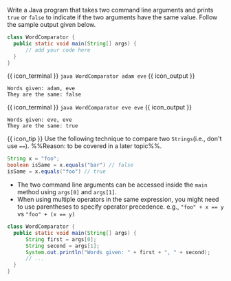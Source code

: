 <panel header="{{ icon_Q }} Compare names">
<question>

Write a Java program that takes two command line arguments and prints `true` or `false` to indicate if the two arguments have the same value. Follow the sample output given below.

```java
class WordComparator {
  public static void main(String[] args) {
      // add your code here
  }
}
```
{{ icon_terminal }} `java WordComparator adam eve` {{ icon_output }}
```
Words given: adam, eve
They are the same: false
```
{{ icon_terminal }} `java WordComparator eve eve` {{ icon_output }}
```
Words given: eve, eve
They are the same: true
```

{{ icon_tip }} Use the following technique to compare two `Strings`(i.e., don't use `==`). %%Reason: to be covered in a later topic%%.
```java
String x = "foo";
boolean isSame = x.equals("bar") // false
isSame = x.equals("foo") // true
```

<div slot="hint">

* The two command line arguments can be accessed inside the `main` method using `args[0]` and `args[1]`.
* When using multiple operators in the same expression, you might need to use parentheses to specify operator precedence. e.g., `"foo" + x == y` vs  `"foo" + (x == y)`

<panel type="seamless" header="partial solution">

```java
class WordComparator {
  public static void main(String[] args) {
      String first = args[0];
      String second = args[1];
      System.out.println("Words given: " + first + ", " + second);
      // ...
  }
}

```
</panel>

</div>
</question>
</panel>
